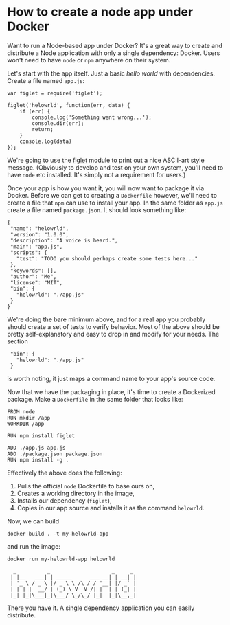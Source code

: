# How to create a node app under Docker

Want to run a Node-based app under Docker? It's a great way to create and distribute a Node application with only a single dependency: Docker. Users won't need to have `node` or `npm` anywhere on their system.

Let's start with the app itself. Just a basic *hello world* with dependencies. Create a file named `app.js`:

```
var figlet = require('figlet');

figlet('helowrld', function(err, data) {
    if (err) {
        console.log('Something went wrong...');
        console.dir(err);
        return;
    }
    console.log(data)
});
```

We're going to use the [figlet](https://www.npmjs.com/package/figlet) module to print out a nice ASCII-art style message. (Obviously to develop and test on your own system, you'll need to have `node` etc installed. It's simply not a requirement for users.)

Once your app is how you want it, you will now want to package it via Docker. Before we can get to creating a `Dockerfile` however, we'll need to create a file that `npm` can use to install your app. In the same folder as `app.js` create a file named `package.json`. It should look something like:

```
{
 "name": "helowrld",
 "version": "1.0.0",
 "description": "A voice is heard.",
 "main": "app.js",
 "scripts": {
   "test": "TODO you should perhaps create some tests here..."
 },
 "keywords": [],
 "author": "Me",
 "license": "MIT",
 "bin": {
   "helowrld": "./app.js"
 }
}
```

We're doing the bare minimum above, and for a real app you probably should create a set of tests to verify behavior. Most of the above should be pretty self-explanatory and easy to drop in and modify for your needs. The section

```
 "bin": {
   "helowrld": "./app.js"
 }
```

is worth noting, it just maps a command name to your app's source code.

Now that we have the packaging in place, it's time to create a Dockerized package. Make a `Dockerfile` in the same folder that looks like:

```
FROM node
RUN mkdir /app
WORKDIR /app

RUN npm install figlet

ADD ./app.js app.js
ADD ./package.json package.json
RUN npm install -g .
```

Effectively the above does the following:

1. Pulls the official `node` Dockerfile to base ours on,
2. Creates a working directory in the image,
3. Installs our dependency (`figlet`),
4. Copies in our app source and installs it as the command `helowrld`.

Now, we can build

```
docker build . -t my-helowrld-app
```

and run the image:
 
```
docker run my-helowrld-app helowrld

  _          _                    _     _
 | |__   ___| | _____      ___ __| | __| |
 | '_ \ / _ \ |/ _ \ \ /\ / / '__| |/ _` |
 | | | |  __/ | (_) \ V  V /| |  | | (_| |
 |_| |_|\___|_|\___/ \_/\_/ |_|  |_|\__,_|
```

There you have it. A single dependency application you can easily distribute.